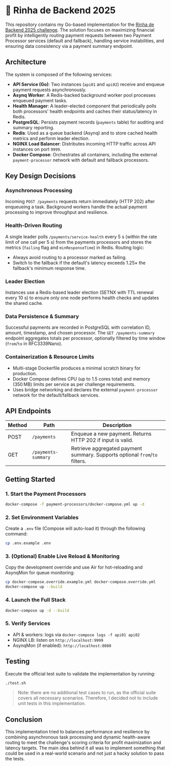 # 🐓 Rinha de Backend 2025

This repository contains my Go-based implementation for the [Rinha de Backend 2025 challenge](https://github.com/zanfranceschi/rinha-de-backend-2025). The solution focuses on maximizing financial profit by intelligently routing payment requests between two Payment Processor services (default and fallback), handling service instabilities, and ensuring data consistency via a payment summary endpoint.

## Architecture

The system is composed of the following services:

- **API Service (Go)**: Two instances (`api01` and `api02`) receive and enqueue payment requests asynchronously.
- **Asynq Worker**: A Redis-backed background worker pool processes enqueued payment tasks.
- **Health Manager**: A leader-elected component that periodically polls both processors' health endpoints and caches their status/latency in Redis.
- **PostgreSQL**: Persists payment records (`payments` table) for auditing and summary reporting.
- **Redis**: Used as a queue backend (Asynq) and to store cached health metrics and perform leader election.
- **NGINX Load Balancer**: Distributes incoming HTTP traffic across API instances on port `9999`.
- **Docker Compose**: Orchestrates all containers, including the external `payment-processor` network with default and fallback processors.

## Key Design Decisions

### Asynchronous Processing
Incoming `POST /payments` requests return immediately (HTTP 202) after enqueueing a task. Background workers handle the actual payment processing to improve throughput and resilience.

### Health-Driven Routing
A single leader polls `/payments/service-health` every 5 s (within the rate limit of one call per 5 s) from the payments processors and stores the metrics (`failing` flag and `minResponseTime`) in Redis. Routing logic:

- Always avoid routing to a processor marked as failing.
- Switch to the fallback if the default's latency exceeds 1.25× the fallback's minimum response time.

### Leader Election
Instances use a Redis-based leader election (SETNX with TTL renewal every 10 s) to ensure only one node performs health checks and updates the shared cache. 

### Data Persistence & Summary
Successful payments are recorded in PostgreSQL with correlation ID, amount, timestamp, and chosen processor. The `GET /payments-summary` endpoint aggregates totals per processor, optionally filtered by time window (`from`/`to` in RFC3339Nano).

### Containerization & Resource Limits
- Multi-stage Dockerfile produces a minimal scratch binary for production.
- Docker Compose defines CPU (up to 1.5 cores total) and memory (350 MB) limits per service as per challenge requirements.
- Uses bridge networking and declares the external `payment-processor` network for the default/fallback services.

## API Endpoints

| Method | Path                | Description                                                        |
|--------|---------------------|--------------------------------------------------------------------|
| POST   | `/payments`         | Enqueue a new payment. Returns HTTP 202 if input is valid.         |
| GET    | `/payments-summary` | Retrieve aggregated payment summary. Supports optional `from`/`to` filters. |

## Getting Started

### 1. Start the Payment Processors
```bash
docker-compose -f payment-processors/docker-compose.yml up -d
```

### 2. Set Environment Variables
Create a `.env` file (Compose will auto-load it) through the following command:
```bash
cp .env.example .env
```

### 3. (Optional) Enable Live Reload & Monitoring
Copy the development override and use Air for hot-reloading and AsynqMon for queue monitoring:
```bash
cp docker-compose.override.example.yml docker-compose.override.yml
docker-compose up --build
```

### 4. Launch the Full Stack
```bash
docker-compose up -d --build
```

### 5. Verify Services
- API & workers: logs via `docker-compose logs -f api01 api02`
- NGINX LB: listen on `http://localhost:9999`
- AsynqMon (if enabled): `http://localhost:8080`

## Testing

Execute the official test suite to validate the implementation by running:
```bash
./test.sh
```

> Note: there are no additional test cases to run, as the official suite covers all necessary scenarios. Therefore, I decided not to include unit tests in this implementation.

## Conclusion
This implementation tried to balances performance and resilience by combining asynchronous task processing and dynamic health-aware routing to meet the challenge's scoring criteria for profit maximization and latency targets. The main idea behind it all was to implement something that could be used in a real-world scenario and not just a hacky solution to pass the tests.
